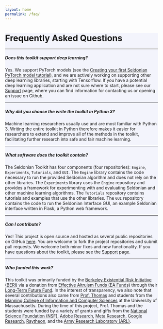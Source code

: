 ```yaml
---
layout: home
permalink: /faq/
---
```


<!-- Main Container -->
<div class="container p-3 my-5 border" style="background-color: #f3f4fc;">
<h1 class="mb-3">Frequently Asked Questions</h1>

<hr class="my-4">
<h5 class="mb-3"><b>Does this toolkit support deep learning?</b></h5>
Yes. We support PyTorch models (see the <a href="{{ "/tutorials/pytorch_mnist" | relative_url }}">Creating your first Seldonian PyTorch model tutorial</a>), and we are actively working on supporting other deep learning libraries, starting with Tensorflow. If you have a potential deep learning application and are not sure where to start, please see our <a href="{{ "/support" | relative_url }}">Support</a> page, where you can find information for contacting us or opening an issue on Github. 

<hr class="my-4">
<h5 class="mb-3"><b>Why did you choose the write the toolkit in Python 3?</b></h5>
Machine learning researchers usually use and are most familiar with Python 3. Writing the entire toolkit in Python therefore makes it easier for researchers to extend and improve all of the methods in the toolkit, facilitating further research into safe and fair machine learning. 

<hr class="my-4">
<h5 class="mb-3"><b>What software does the toolkit contain?</b></h5>
The Seldonian Toolkit has four components (four repositories): <code>Engine</code>, <code>Experiments</code>, <code>Tutorials</code>, and <code>GUI</code>. The <code>Engine</code> library contains the code necessary to run the provided Seldonian algorithm and does not rely on the other libraries. The <code>Experiments</code> library uses the <code>Engine</code> repository and provides a framework for experimenting with and evaluating Seldonian and other machine learning algorithms. The <code>Tutorials</code> repository contains tutorials and examples that use the other libraries. The <code>GUI</code> repository contains the code to run the Seldonian Interface GUI, an example Seldonian interface written in Flask, a Python web framework.

<hr class="my-4">
<h5 class="mb-3"><b>Can I contribute?</b></h5>
Yes! This project is open source and hosted as several public repositories on GitHub <a href="https://github.com/seldonian-toolkit">here</a>. You are welcome to fork the project repositories and submit pull requests. We welcome both minor fixes and new functionality. If you have questions about the toolkit, please see the <a href="{{ "/support" | relative_url }}">Support</a> page.

<hr class="my-4">
<h5 class="mb-3"><b>Who funded this work?</b></h5>
This toolkit was primarily funded by the <a href="https://existence.org/">Berkeley Existential Risk Initiative (BERI)</a> via a donation from <a href="https://funds.effectivealtruism.org/">Effective Altruism Funds (EA Funds)</a> through their <a href="https://funds.effectivealtruism.org/funds/far-future">Long-Term Future Fund</a>. In the interest of transparency, we also note that several contributions also came from <a href="https://people.cs.umass.edu/~pthomas/">Prof. Thomas</a> and students from the <a href="https://www.cics.umass.edu/">Manning College of Information and Computer Sciences</a> at the University of Massachusetts. During the time of this project, Prof. Thomas and the students were funded by a variety of grants and gifts from the <a href="https://www.nsf.gov/awardsearch/showAward?AWD_ID=2018372">National Science Foundation (NSF)</a>, <a href="https://research.adobe.com/data-science-research-awards/"  data-bs-toggle="tooltip" data-bs-placement="bottom" title="Prof. Thomas received additional gift funding from Adobe Research beyond the linked Data Science Research Awards">Adobe Research</a>, <a href="https://research.facebook.com/blog/2021/12/announcing-the-winners-of-the-building-tools-to-enhance-transparency-in-fairness-and-privacy-rfp/" data-bs-toggle="tooltip" data-bs-placement="bottom" title="Project title: High-confidence long-term safety and fairness guarantees">Meta Research</a>, <a href="https://research.google/outreach/air-program/recipients/" data-bs-toggle="tooltip" data-bs-placement="bottom" title="Project title: Supervised Learning with Long-Term Fairness Guarantees">Google Research</a>, <a href="https://www.rtx.com/">Raytheon</a>, and the <a href="https://www.arl.army.mil/business/collaborative-alliances/current-cras/iobt-cra/">Army Research Laboratory (ARL)</a>.
</div>

